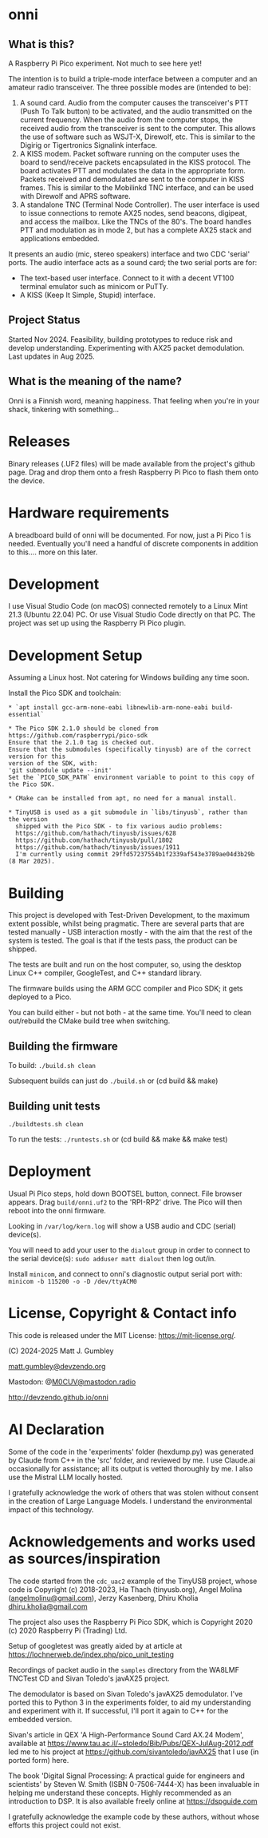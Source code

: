 # onni 

## What is this?
A Raspberry Pi Pico experiment. Not much to see here yet!

The intention is to build a triple-mode interface between a computer and an amateur radio
transceiver. The three possible modes are (intended to be):
1. A sound card. Audio from the computer causes the transceiver's PTT (Push To Talk button)
   to be activated, and the audio transmitted on the current frequency. When the audio from
   the computer stops, the received audio from the transceiver is sent to the computer. This
   allows the use of software such as WSJT-X, Direwolf, etc. This is similar to the Digirig
   or Tigertronics Signalink interface.
2. A KISS modem. Packet software running on the computer uses the board to send/receive
   packets encapsulated in the KISS protocol. The board activates PTT and modulates the
   data in the appropriate form. Packets received and demodulated are sent to the computer
   in KISS frames. This is similar to the Mobilinkd TNC interface, and can be used with
   Direwolf and APRS software.
3. A standalone TNC (Terminal Node Controller). The user interface is used to issue connections
   to remote AX25 nodes, send beacons, digipeat, and access the mailbox. Like the TNCs of the
   80's. The board handles PTT and modulation as in mode 2, but has a complete AX25 stack and
   applications embedded.

It presents an audio (mic, stereo speakers) interface and two CDC 'serial' ports.
The audio interface acts as a sound card; the two serial ports are for:

* The text-based user interface. Connect to it with a decent VT100 terminal emulator such as
  minicom or PuTTy.
* A KISS (Keep It Simple, Stupid) interface.

## Project Status
Started Nov 2024. Feasibility, building prototypes to reduce risk and develop understanding. 
Experimenting with AX25 packet demodulation.
Last updates in Aug 2025.

## What is the meaning of the name?
Onni is a Finnish word, meaning happiness.
That feeling when you're in your shack, tinkering with something...

# Releases
Binary releases (.UF2 files) will be made available from the project's github page. 
Drag and drop them onto a fresh Raspberry Pi Pico to flash them onto the device.

# Hardware requirements
A breadboard build of onni will be documented. For now, just a Pi Pico 1 is needed.
Eventually you'll need a handful of discrete components in addition to this.... more on this later.

# Development
I use Visual Studio Code (on macOS) connected remotely to a Linux Mint 21.3 (Ubuntu 22.04) PC.
Or use Visual Studio Code directly on that PC.
The project was set up using the Raspberry Pi Pico plugin.

# Development Setup
Assuming a Linux host. Not catering for Windows building any time soon.

Install the Pico SDK and toolchain:

    * `apt install gcc-arm-none-eabi libnewlib-arm-none-eabi build-essential`

    * The Pico SDK 2.1.0 should be cloned from https://github.com/raspberrypi/pico-sdk
    Ensure that the 2.1.0 tag is checked out.
    Ensure that the submodules (specifically tinyusb) are of the correct version for this
    version of the SDK, with:
    'git submodule update --init'
    Set the `PICO_SDK_PATH` environment variable to point to this copy of the Pico SDK.
    
    * CMake can be installed from apt, no need for a manual install.

    * TinyUSB is used as a git submodule in `libs/tinyusb`, rather than the version
      shipped with the Pico SDK - to fix various audio problems:
      https://github.com/hathach/tinyusb/issues/628
      https://github.com/hathach/tinyusb/pull/1802
      https://github.com/hathach/tinyusb/issues/1911
      I'm currently using commit 29ffd57237554b1f2339af543e3789ae04d3b29b (8 Mar 2025).

# Building
This project is developed with Test-Driven Development, to the maximum extent possible,
whilst being pragmatic. There are several parts that are tested manually - USB interaction
mostly - with the aim that the rest of the system is tested. The goal is that if the tests
pass, the product can be shipped.

The tests are built and run on the host computer, so, using the desktop Linux C++ compiler,
GoogleTest, and C++ standard library.

The firmware builds using the ARM GCC compiler and Pico SDK; it gets deployed to a Pico.

You can build either - but not both - at the same time. You'll need to clean out/rebuild
the CMake build tree when switching. 

## Building the firmware
To build:
`./build.sh clean`

Subsequent builds can just do `./build.sh` or (cd build && make)

## Building unit tests
`./buildtests.sh clean`

To run the tests:
`./runtests.sh` or (cd build && make && make test)

# Deployment
Usual Pi Pico steps, hold down BOOTSEL button, connect. File browser appears. Drag `build/onni.uf2`
to the 'RPI-RP2' drive. The Pico will then reboot into the onni firmware.

Looking in `/var/log/kern.log` will show a USB audio and CDC (serial) device(s).

You will need to add your user to the `dialout` group in order to connect to the serial device(s):
`sudo adduser matt dialout` then log out/in.

Install `minicom`, and connect to onni's diagnostic output serial port with:
`minicom -b 115200 -o -D /dev/ttyACM0`


# License, Copyright & Contact info
This code is released under the MIT License: https://mit-license.org/.

(C) 2024-2025 Matt J. Gumbley

matt.gumbley@devzendo.org

Mastodon: @M0CUV@mastodon.radio

http://devzendo.github.io/onni

# AI Declaration
Some of the code in the 'experiments' folder (hexdump.py) was generated by Claude
from C++ in the 'src' folder, and reviewed by me.
I use Claude.ai occasionally for assistance; all its output is vetted thoroughly
by me. I also use the Mistral LLM locally hosted.

I gratefully acknowledge the work of others that was stolen without consent in the
creation of Large Language Models. I understand the environmental impact of this
technology.

# Acknowledgements and works used as sources/inspiration
The code started from the `cdc_uac2` example of the TinyUSB project, whose code is
Copyright (c) 2018-2023, Ha Thach (tinyusb.org),
Angel Molina (angelmolinu@gmail.com), Jerzy Kasenberg,
Dhiru Kholia <dhiru.kholia@gmail.com>

The project also uses the Raspberry Pi Pico SDK, which is 
Copyright 2020 (c) 2020 Raspberry Pi (Trading) Ltd.

Setup of googletest was greatly aided by at article at 
https://lochnerweb.de/index.php/pico_unit_testing

Recordings of packet audio in the `samples` directory from the WA8LMF TNCTest CD
and Sivan Toledo's javAX25 project.

The demodulator is based on Sivan Toledo's javAX25 demodulator. I've ported this
to Python 3 in the experiments folder, to aid my understanding and experiment with
it. If successful, I'll port it again to C++ for the embedded version.

Sivan's article in QEX 'A High-Performance Sound Card AX.24 Modem', available at
https://www.tau.ac.il/~stoledo/Bib/Pubs/QEX-JulAug-2012.pdf led me to his project
at https://github.com/sivantoledo/javAX25 that I use (in ported form) here. 

The book 'Digital Signal Processing: A practical guide for engineers and scientists'
by Steven W. Smith (ISBN 0-7506-7444-X) has been invaluable in helping me understand
these concepts. Highly recommended as an introduction to DSP. It is also available
freely online at https://dspguide.com

I gratefully acknowledge the example code by these authors, without whose efforts
this project could not exist.
